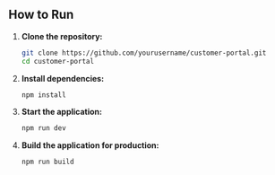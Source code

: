 ## How to Run

1. **Clone the repository:**
   ```bash
   git clone https://github.com/yourusername/customer-portal.git
   cd customer-portal
   ```

2. **Install dependencies:**
   ```bash
   npm install
   ```

3. **Start the application:**
   ```bash
   npm run dev
   ```

4. **Build the application for production:**
   ```bash
   npm run build
   ```
